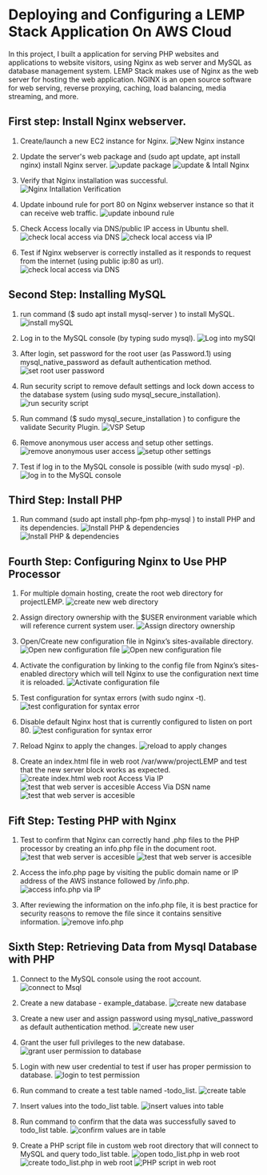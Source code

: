 # Deploying and Configuring a LEMP Stack Application On AWS Cloud

 In this project, I built a application for serving PHP websites and applications to website visitors, using Nginx as web server and MySQL as database management system.  LEMP Stack makes use of Nginx as the web server for hosting the web application. NGINX is an open source software for web serving, reverse proxying, caching, load balancing, media streaming, and more.

## First step: Install Nginx webserver.
1. Create/launch a new EC2 instance for Nginx.
![New Nginx instance](./images/NewNginxintance.jpg)

2. Update the server's web package and (sudo apt update, apt install nginx) install Nginx server.
![update package](./images/update-apt-package.jpg)
![update & Intall Nginx](./images/install-nginx.jpg)

3. Verify that Nginx installation was successful.
![Nginx Intallation Verification](./images/nginx-install-verification.jpg)

4. Update inbound rule for port 80 on Nginx webserver instance so that it can receive web traffic.
![update inbound rule](./images/update-inbound-rule-80.jpg)

5. Check Access locally via DNS/public IP access in Ubuntu shell.
![check local access via DNS](./images/local-access-via-dns.jpg)
![check local access via IP](./images/local-access-via-ip.jpg)

6. Test if Nginx webserver is correctly installed as it responds to request from the internet (using public ip:80 as url).
![check local access via DNS](./images/nginx-response-2-request-from-ipurl.jpg)

## Second Step: Installing MySQL
1. run command ($ sudo apt install mysql-server
) to install MySQL.
![install mySQL](./images/installing-mysql-server.jpg)

2. Log in to the MySQL console (by typing sudo mysql).
![Log into mySQl](./images/log-in-to-mysql.jpg)

3. After login, set password for the root user (as Password.1) using mysql_native_password as default authentication method.
![set root user password](./images/set-root-password-mysql.jpg)

4. Run security script to remove default settings and lock down access to the database system (using sudo mysql_secure_installation).
![run security script](./images/set-root-password-mysql.jpg)

5. Run command ($ sudo mysql_secure_installation
) to configure the validate Security Plugin.
![VSP Setup](./images/set-validate-security-plugin.jpg)

6. Remove anonymous user access and setup other settings.
![remove anonymous user access](./images/remove-anonymous-user.jpg)
![setup other settings](./images/remove-anonymous-user2.jpg)

7. Test if log in to the MySQL console is possible (with sudo mysql -p).
![log in to the MySQL console](./images/mysql-p-after-access.jpg)

## Third Step: Install PHP
1. Run command (sudo apt install php-fpm php-mysql
) to install PHP and its dependencies.
![Install PHP & dependencies](./images/install-php-and-dependencies.jpg)
![Install PHP & dependencies](./images/install-php-and-dependencies2.jpg)

## Fourth Step: Configuring Nginx to Use PHP Processor
1. For multiple domain hosting, create the root web directory for projectLEMP.
![create new web directory](./images/create-new-root-directory.jpg)

2. Assign directory ownership with the $USER environment variable which will reference current system user.
![Assign directory ownership](./images/set-root-user.jpg)

3. Open/Create new configuration file in Nginx’s sites-available directory.
![Open new configuration file](./images/create-new-nano-directory.jpg)
![Open new configuration file](./images/create-new-nano-directory2.jpg)

4. Activate the configuration by linking to the config file from Nginx’s sites-enabled directory which will tell Nginx to use the configuration next time it is reloaded.
![Activate configuration file](./images/activate-config-file.jpg)

5. Test configuration for syntax errors (with sudo nginx -t).
![test configuration for syntax error](./images/test-config-4-error.jpg)

6. Disable default Nginx host that is currently configured to listen on port 80.
![test configuration for syntax error](./images/disable-default-Nginx-host.jpg)

7. Reload Nginx to apply the changes.
![reload to apply changes](./images/disable-default-Nginx-host.jpg)

8. Create an index.html file in web root /var/www/projectLEMP and test that the new server block works as expected.
![create index.html web root](./images/create-index-html.jpg)
Access Via IP
![test that web server is accesible](./images/create-index-html2.jpg)
Access Via DSN name
![test that web server is accesible](./images/create-index-html3.jpg)

## Fift Step: Testing PHP with Nginx
1. Test to confirm that Nginx can correctly hand .php files to the PHP processor by creating an info.php file in the document root.
![test that web server is accesible](./images/create-info.php.jpg)
![test that web server is accesible](./images/create-info.php2.jpg)

2. Access the info.php page by visiting the public domain name or IP address of the AWS instance followed by /info.php.
![access info.php via IP](./images/access-info.php.jpg)

3. After reviewing the information on the info.php file, it is best practice for security reasons to remove the file since it contains sensitive information.
![remove info.php](./images/remove-info.php.jpg)

## Sixth Step: Retrieving Data from Mysql Database with PHP
1. Connect to the MySQL console using the root account.
![connect to Msql](./images/login-2-mysql.jpg)

2. Create a new database - example_database.
![create new database](./images/create-example-database.jpg)

3. Create a new user and assign password using mysql_native_password as default authentication method.
![create new user](./images/create-new-user-database.jpg)

4. Grant the user full privileges to the new database.
![grant user permission to database](./images/grant-user-previlege.jpg)

5. Login with new user credential to test if user has proper permission to database.
![login to test permission](./images/test-database-access-newuser.jpg)

6. Run command to create a test table named -todo_list.
![create table](./images/create-table-todo.jpg)

7. Insert values into the todo_list table.
![insert values into table](./images/insert-values-into-table.jpg)

8. Run command to confirm that the data was successfully saved to todo_list table.
![confirm values are in table](./images/confirm-data-saved-in-table.jpg)

9. Create a PHP script file in custom web root directory that will connect to MySQL and query todo_list table. 
![open todo_list.php in web root](./images/todo-test-table1.jpg)
![create todo_list.php in web root](./images/todo-test-table2.jpg)
![PHP script in web root](./images/todo-test-table.jpg)